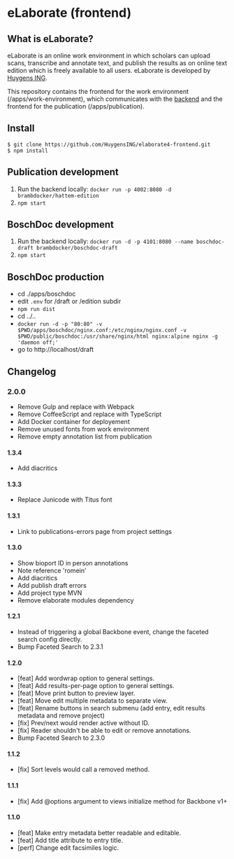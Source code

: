 eLaborate (frontend)
===================

## What is eLaborate?

eLaborate is an online work environment in which scholars can upload scans, transcribe and annotate text, and publish the results as on online text edition which is freely available to all users.
eLaborate is developed by [Huygens ING](http://www.huygens.knaw.nl/).

This repository contains the frontend for the work environment (/apps/work-environment), which communicates with the [backend](https://github.com/HuygensING/elaborate4-backend) and the frontend for the publication (/apps/publication).

## Install

```
$ git clone https://github.com/HuygensING/elaborate4-frontend.git
$ npm install
```
## Publication development

1. Run the backend locally: `docker run -p 4002:8080 -d brambdocker/hattem-edition`
2. `npm start`


## BoschDoc development
1. Run the backend locally: `docker run -d -p 4101:8080 --name boschdoc-draft brambdocker/boschdoc-draft`
2. `npm start`

## BoschDoc production
- cd ./apps/boschdoc
- edit `.env` for /draft or /edition subdir
- `npm run dist`
- cd ../..
- `docker run -d -p "80:80" -v $PWD/apps/boschdoc/nginx.conf:/etc/nginx/nginx.conf -v $PWD/public/boschdoc:/usr/share/nginx/html nginx:alpine nginx -g 'daemon off;'`
- go to http://localhost/draft






## Changelog

### 2.0.0
- Remove Gulp and replace with Webpack
- Remove CoffeeScript and replace with TypeScript
- Add Docker container for deployement
- Remove unused fonts from work environment
- Remove empty annotation list from publication

#### 1.3.4
- Add diacritics

#### 1.3.3
- Replace Junicode with Titus font

#### 1.3.1
- Link to publications-errors page from project settings

#### 1.3.0
- Show bioport ID in person annotations
- Note reference 'romein'
- Add diacritics
- Add publish draft errors
- Add project type MVN
- Remove elaborate modules dependency

#### 1.2.1
- Instead of triggering a global Backbone event, change the faceted search config directly.
- Bump Faceted Search to 2.3.1

#### 1.2.0

- [feat] Add wordwrap option to general settings.
- [feat] Add results-per-page option to general settings.
- [feat] Move print button to preview layer.
- [feat] Move edit multiple metadata to separate view.
- [feat] Rename buttons in search submenu (add entry, edit results metadata and remove project)
- [fix] Prev/next would render active without ID.
- [fix] Reader shouldn't be able to edit or remove annotations.
- Bump Faceted Search to 2.3.0

#### 1.1.2

- [fix] Sort levels would call a removed method.

#### 1.1.1

- [fix] Add @options argument to views initialize method for Backbone v1+

#### 1.1.0

- [feat] Make entry metadata better readable and editable.
- [feat] Add title attribute to entry title.
- [perf] Change edit facsimiles logic.
